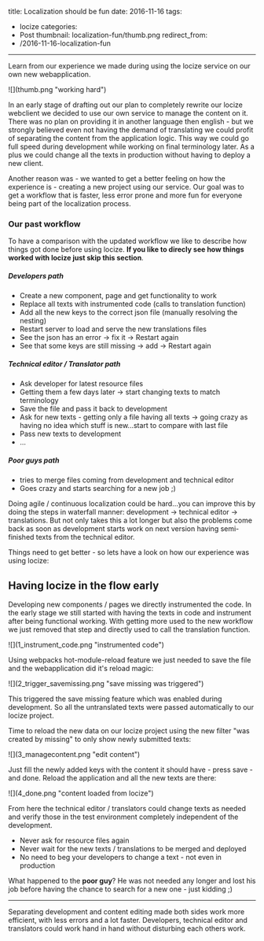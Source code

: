 title: Localization should be fun
date: 2016-11-16
tags:
  - locize
categories:
  - Post
thumbnail: localization-fun/thumb.png
redirect_from:
- /2016-11-16-localization-fun
---

Learn from our experience we made during using the locize service on our own new webapplication.

<div class="img-100">
![](thumb.png "working hard")
</div>

In an early stage of drafting out our plan to completely rewrite our locize webclient we decided to use our own service to manage the content on it. There was no plan on providing it in another language then english - but we strongly believed even not having the demand of translating we could profit of separating the content from the application logic. This way we could go full speed during development while working on final terminology later. As a plus we could change all the texts in production without having to deploy a new client.

Another reason was - we wanted to get a better feeling on how the experience is - creating a new project using our service. Our goal was to get a workflow that is faster, less error prone and more fun for everyone being part of the localization process.

### Our past workflow

To have a comparison with the updated workflow we like to describe how things got done before using locize. **If you like to direcly see how things worked with locize just skip this section**.

##### Developers path

- Create a new component, page and get functionality to work
- Replace all texts with instrumented code (calls to translation function)
- Add all the new keys to the correct json file (manually resolving the nesting)
- Restart server to load and serve the new translations files
- See the json has an error -> fix it -> Restart again
- See that some keys are still missing -> add -> Restart again

##### Technical editor / Translator path

- Ask developer for latest resource files
- Getting them a few days later -> start changing texts to match terminology
- Save the file and pass it back to development
- Ask for new texts - getting only a file having all texts -> going crazy as having no idea which stuff is new...start to compare with last file
- Pass new texts to development
- ...

##### Poor guys path

- tries to merge files coming from development and technical editor
- Goes crazy and starts searching for a new job ;)


Doing agile / continuous localization could be hard...you can improve this by doing the steps in waterfall manner: development -> technical editor -> translations. But not only takes this a lot longer but also the problems come back as soon as development starts work on next version having semi-finished texts from the technical editor.

Things need to get better - so lets have a look on how our experience was using locize:

## Having locize in the flow early

Developing new components / pages we directly instrumented the code. In the early stage we still started with having the texts in code and instrument after being functional working. With getting more used to the new workflow we just removed that step and directly used to call the translation function.

<div class="img-80">
![](1_instrument_code.png "instrumented code")
</div>

Using webpacks hot-module-reload feature we just needed to save the file and the webapplication did it's reload magic:

<div class="img-80">
![](2_trigger_savemissing.png "save missing was triggered")
</div>

This triggered the save missing feature which was enabled during development. So all the untranslated texts were passed automatically to our locize project.

Time to reload the new data on our locize project using the new filter "was created by missing" to only show newly submitted texts:

<div class="img-80">
![](3_managecontent.png "edit content")
</div>

Just fill the newly added keys with the content it should have - press save - and done. Reload the application and all the new texts are there:

<div class="img-80">
![](4_done.png "content loaded from locize")
</div>

From here the technical editor / translators could change texts as needed and verify those in the test environment completely independent of the development.

- Never ask for resource files again
- Never wait for the new texts / translations to be merged and deployed
- No need to beg your developers to change a text - not even in production

What happened to the **poor guy**? He was not needed any longer and lost his job before having the chance to search for a new one - just kidding ;)

-----

Separating development and content editing made both sides work more efficient, with less errors and a lot faster. Developers, technical editor and translators could work hand in hand without disturbing each others work.
